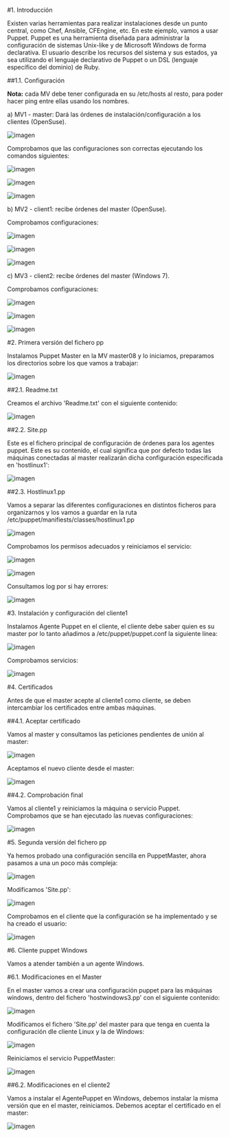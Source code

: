 #1. Introducción

Existen varias herramientas para realizar instalaciones desde un punto central, como Chef, Ansible, CFEngine, etc. En este ejemplo, vamos a usar Puppet. Puppet es una herramienta diseñada para administrar la configuración de sistemas Unix-like y de Microsoft Windows de forma declarativa. El usuario describe los recursos del sistema y sus estados, ya sea utilizando el lenguaje declarativo de Puppet o un DSL (lenguaje específico del dominio) de Ruby.

##1.1. Configuración

**Nota:** cada MV debe tener configurada en su /etc/hosts al resto, para poder hacer ping entre ellas usando los nombres.

a) MV1 - master: Dará las órdenes de instalación/configuración a los clientes (OpenSuse).

![imagen](1.png)

Comprobamos que las configuraciones son correctas ejecutando los comandos siguientes:

![imagen](2.png)

![imagen](3.png)

![imagen](4.png)

b) MV2 - client1: recibe órdenes del master (OpenSuse).

Comprobamos configuraciones:

![imagen](cli1.png)

![imagen](cli2.png)

![imagen](cli3.png)

c) MV3 - client2: recibe órdenes del master (Windows 7).

Comprobamos configuraciones: 

![imagen](w1.png)

![imagen](w2.png)

![imagen](w3.png)

#2. Primera versión del fichero pp

Instalamos Puppet Master en la MV master08 y lo iniciamos, preparamos los directorios sobre los que vamos a trabajar:

![imagen](5.png)

##2.1. Readme.txt

Creamos el archivo 'Readme.txt' con el siguiente contenido:

![imagen](6.png)

##2.2. Site.pp

Este es el fichero principal de configuración de órdenes para los agentes puppet. Este es su contenido, el cual significa que por defecto todas las máquinas conectadas al master realizarán dicha configuración especificada en 'hostlinux1':

![imagen](7.png)

##2.3. Hostlinux1.pp

Vamos a separar las diferentes configuraciones en distintos ficheros para organizarnos y los vamos a guardar en la ruta /etc/puppet/manifiests/classes/hostlinux1.pp

![imagen](8.png)

Comprobamos los permisos adecuados y reiniciamos el servicio:

![imagen](9.png) 

![imagen](10.png)

Consultamos log por si hay errores:

![imagen](11.png)

#3. Instalación y configuración del cliente1

Instalamos Agente Puppet en el cliente, el cliente debe saber quien es su master por lo tanto añadimos a /etc/puppet/puppet.conf la siguiente línea:

![imagen](cli4.png)

Comprobamos servicios:

![imagen](cli6.png)

#4. Certificados

Antes de que el master acepte al cliente1 como cliente, se deben intercambiar los certificados entre ambas máquinas.

##4.1. Aceptar certificado

Vamos al master y consultamos las peticiones pendientes de unión al master:

![imagen](12.png)

Aceptamos el nuevo cliente desde el master:

![imagen](13.png)

##4.2. Comprobación final

Vamos al cliente1 y reiniciamos la máquina o servicio Puppet. Comprobamos que se han ejecutado las nuevas configuraciones:

![imagen](cli8.png)

#5. Segunda versión del fichero pp

Ya hemos probado una configuración sencilla en PuppetMaster, ahora pasamos a una un poco más compleja:

![imagen](14.png)

Modificamos 'Site.pp':

![imagen](15.png)

Comprobamos en el cliente que la configuración se ha implementado y se ha creado el usuario:

![imagen](cli9.png)

#6. Cliente puppet Windows

Vamos a atender también a un agente Windows.

#6.1. Modificaciones en el Master

En el master vamos a crear una configuración puppet para las máquinas windows, dentro del fichero 'hostwindows3.pp' con el siguiente contenido:

![imagen](16.png)

Modificamos el fichero 'Site.pp' del master para que tenga en cuenta la configuración dle cliente Linux y la de Windows:

![imagen](17.png)

Reiniciamos el servicio PuppetMaster:

![imagen](18.png)

##6.2. Modificaciones en el cliente2

Vamos a instalar el AgentePuppet en Windows, debemos instalar la misma versión que en el master, reiniciamos. Debemos aceptar el certificado en el master:

![imagen](19.png)

